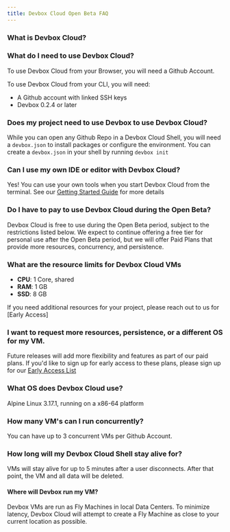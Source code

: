 ```yaml
---
title: Devbox Cloud Open Beta FAQ
---
```


### What is Devbox Cloud?


### What do I need to use Devbox Cloud?

To use Devbox Cloud from your Browser, you will need a Github Account. 

To use Devbox Cloud from your CLI, you will need: 

* A Github account with linked SSH keys
* Devbox 0.2.4 or later 

### Does my project need to use Devbox to use Devbox Cloud?

While you can open any Github Repo in a Devbox Cloud Shell, you will need a `devbox.json` to install packages or configure the environment. You can create a `devbox.json` in your shell by running `devbox init`

### Can I use my own IDE or editor with Devbox Cloud?

Yes! You can use your own tools when you start Devbox Cloud from the terminal. See our [Getting Started Guide](getting_started.md) for more details

### Do I have to pay to use Devbox Cloud during the Open Beta?

Devbox Cloud is free to use during the Open Beta period, subject to the restrictions listed below. We expect to continue offering a free tier for personal use after the Open Beta period, but we will offer Paid Plans that provide more resources, concurrency, and persistence. 

### What are the resource limits for Devbox Cloud VMs

* **CPU**: 1 Core, shared
* **RAM**: 1 GB
* **SSD**: 8 GB

If you need additional resources for your project, please reach out to us for [Early Access]

### I want to request more resources, persistence, or a different OS for my VM.

Future releases will add more flexibility and features as part of our paid plans. If you'd like to sign up for early access to these plans, please sign up for our [Early Access List](https://admin.typeform.com/form/j3HLy8iu/share)

### What OS does Devbox Cloud use?

Alpine Linux 3.17.1, running on a x86-64 platform

### How many VM's can I run concurrently?

You can have up to 3 concurrent VMs per Github Account. 

### How long will my Devbox Cloud Shell stay alive for?

VMs will stay alive for up to 5 minutes after a user disconnects. After that point, the VM and all data will be deleted.

#### Where will Devbox run my VM?

Devbox VMs are run as Fly Machines in local Data Centers. To minimize latency, Devbox Cloud will attempt to create a Fly Machine as close to your current location as possible. 


